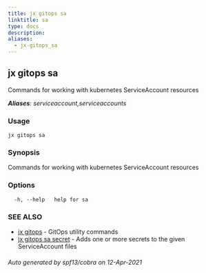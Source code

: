 ```yaml
---
title: jx gitops sa
linktitle: sa
type: docs
description: 
aliases:
  - jx-gitops_sa
---
```


## jx gitops sa

Commands for working with kubernetes ServiceAccount resources

***Aliases**: serviceaccount,serviceaccounts*

### Usage

```
jx gitops sa
```

### Synopsis

Commands for working with kubernetes ServiceAccount resources

### Options

```
  -h, --help   help for sa
```

### SEE ALSO

* [jx gitops](..)	 - GitOps utility commands
* [jx gitops sa secret](jx-gitops_sa_secret)	 - Adds one or more secrets to the given ServiceAccount files

###### Auto generated by spf13/cobra on 12-Apr-2021
